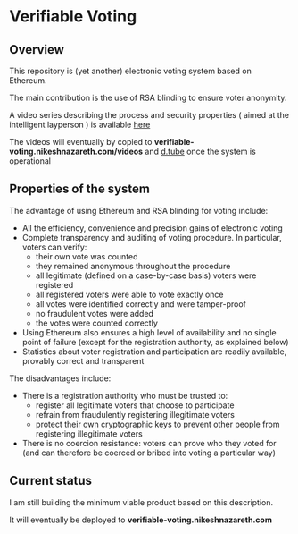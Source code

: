 # Verifiable Voting

## Overview

This repository is (yet another) electronic voting system based on Ethereum.

The main contribution is the use of RSA blinding to ensure voter anonymity.

A video series describing the process and security properties ( aimed at the intelligent layperson ) 
is available [here](https://www.youtube.com/watch?v=SPY0pmmnJV8&list=PL_STfNejVVU0UvPo7EdmRDdmCgZR22qVn)

The videos will eventually by copied to **verifiable-voting.nikeshnazareth.com/videos** and 
[d.tube](https://d.tube/) once the system is operational

## Properties of the system

The advantage of using Ethereum and RSA blinding for voting include:
* All the efficiency, convenience and precision gains of electronic voting
* Complete transparency and auditing of voting procedure. In particular, voters can verify:
   * their own vote was counted
   * they remained anonymous throughout the procedure
   * all legitimate (defined on a case-by-case basis) voters were registered
   * all registered voters were able to vote exactly once
   * all votes were identified correctly and were tamper-proof
   * no fraudulent votes were added
   * the votes were counted correctly
* Using Ethereum also ensures a high level of availability and no single point of failure
(except for the registration authority, as explained below)
* Statistics about voter registration and participation are readily available, provably correct and transparent

The disadvantages include:
* There is a registration authority who must be trusted to:
   * register all legitimate voters that choose to participate
   * refrain from fraudulently registering illegitimate voters
   * protect their own cryptographic keys to prevent other people from registering illegitimate voters
* There is no coercion resistance: voters can prove who they voted for 
(and can therefore be coerced or bribed into voting a particular way)

## Current status

I am still building the minimum viable product based on this description.

It will eventually be deployed to **verifiable-voting.nikeshnazareth.com**